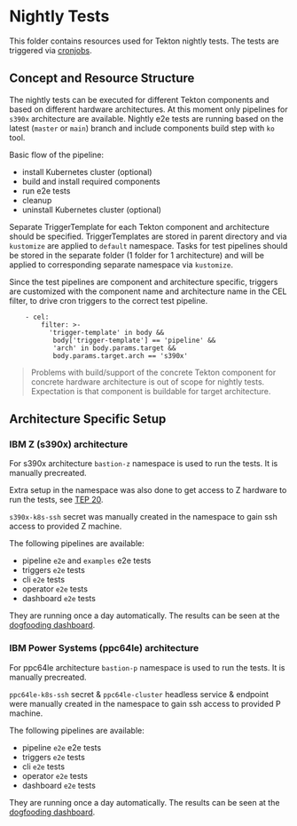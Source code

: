 # Nightly Tests

This folder contains resources used for Tekton nightly tests.
The tests are triggered via [cronjobs](../../cronjobs/dogfooding/nightly-tests).

## Concept and Resource Structure

The nightly tests can be executed for different Tekton components and
based on different hardware architectures. At this moment only pipelines
for `s390x` architecture are available.
Nightly e2e tests are running based on the latest (`master` or `main`)
branch and include components build step with `ko` tool.

Basic flow of the pipeline:
- install Kubernetes cluster (optional)
- build and install required components
- run e2e tests
- cleanup
- uninstall Kubernetes cluster (optional)

Separate TriggerTemplate for each Tekton component and architecture
should be specified.
TriggerTemplates are stored in parent directory and via `kustomize`
are applied to `default` namespace. Tasks for test pipelines should
be stored in the separate folder (1 folder for 1 architecture) and
will be applied to corresponding separate namespace via `kustomize`.

Since the test pipelines are component and architecture specific, triggers
are customized with the component name and architecture name in the CEL
filter, to drive cron triggers to the correct test pipeline.

```
    - cel:
        filter: >-
          'trigger-template' in body &&
           body['trigger-template'] == 'pipeline' &&
           'arch' in body.params.target &&
           body.params.target.arch == 's390x'
```

> Problems with build/support of the concrete Tekton component for
  concrete hardware architecture is out of scope for nightly tests.
  Expectation is that component is buildable for target architecture.

## Architecture Specific Setup

### IBM Z (s390x) architecture

For s390x architecture `bastion-z` namespace is used to run the tests.
It is manually precreated.

Extra setup in the namespace was also done to get access to Z hardware
to run the tests, see [TEP 20](https://github.com/tektoncd/community/blob/main/teps/0020-s390x-support.md).

`s390x-k8s-ssh` secret was manually created in the namespace to gain
ssh access to provided Z machine.

The following pipelines are available:
- pipeline `e2e` and `examples` e2e tests
- triggers `e2e` tests
- cli `e2e` tests
- operator `e2e` tests
- dashboard `e2e` tests

They are running once a day automatically. The results can be seen
at the [dogfooding dashboard](https://dashboard.dogfooding.tekton.dev/#/namespaces/bastion-z/pipelineruns).

### IBM Power Systems (ppc64le) architecture

For ppc64le architecture `bastion-p` namespace is used to run the tests. 
It is manually precreated.

`ppc64le-k8s-ssh` secret & `ppc64le-cluster` headless service & endpoint were manually created in the namespace 
to gain ssh access to provided P machine.

The following pipelines are available:
- pipeline `e2e` e2e tests
- triggers `e2e` tests
- cli `e2e` tests
- operator `e2e` tests
- dashboard `e2e` tests

They are running once a day automatically. The results can be seen
at the [dogfooding dashboard](https://dashboard.dogfooding.tekton.dev/#/namespaces/bastion-p/pipelineruns).

